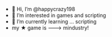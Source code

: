 - 👋 Hi, I’m @happycrazy198
- 👀 I’m interested in games and scripting
- 🌱 I’m currently learning ... scripting
- my ★ game is ---> mindustry!

<!---
happycrazy198/happycrazy198 is a ✨ special ✨ repository because its `README.md` (this file) appears on your GitHub profile.
You can click the Preview link to take a look at your changes.
--->
